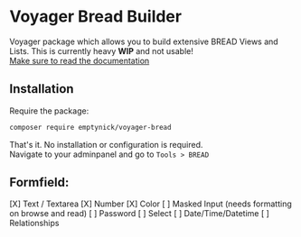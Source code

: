 # Voyager Bread Builder

Voyager package which allows you to build extensive BREAD Views and Lists. This is currently heavy **WIP** and not usable!  
[Make sure to read the documentation](https://christoph-schweppe.gitbook.io/voyager-bread)

## Installation

Require the package:
```bash
composer require emptynick/voyager-bread
```
That's it. No installation or configuration is required.  
Navigate to your adminpanel and go to `Tools > BREAD`

## Formfield:

[X] Text / Textarea
[X] Number
[X] Color
[ ] Masked Input (needs formatting on browse and read)
[ ] Password
[ ] Select
[ ] Date/Time/Datetime
[ ] Relationships